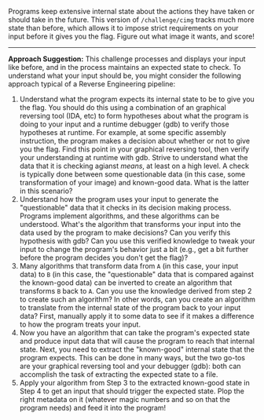 Programs keep extensive internal state about the actions they have taken or should take in the future.
This version of `/challenge/cimg` tracks much more state than before, which allows it to impose strict requirements on your input before it gives you the flag.
Figure out what image it wants, and score!

----
**Approach Suggestion:**
This challenge processes and displays your input like before, and in the process maintains an expected state to check.
To understand what your input should be, you might consider the following approach typical of a Reverse Engineering pipeline:

1. Understand what the program expects its internal state to be to give you the flag.
   You should do this using a combination of an graphical reversing tool (IDA, etc) to form hypotheses about what the program is doing to your input and a runtime debugger (gdb) to verify those hypotheses at runtime.
   For example, at some specific assembly instruction, the program makes a decision about whether or not to give you the flag.
   Find this point in your graphical reversing tool, then verify your understanding at runtime with gdb.
   Strive to understand what the data that it is checking agianst _means_, at least on a high level.
   A check is typically done between some questionable data (in this case, some transformation of your image) and known-good data.
   What is the latter in this scenario?
2. Understand how the program uses your input to generate the "questionable" data that it checks in its decision making process.
   Programs implement algorithms, and these algorithms can be understood.
   What's the algorithm that transforms your input into the data used by the program to make decisions?
   Can you verify this hypothesis with gdb?
   Can you use this verified knowledge to tweak your input to change the program's behavior just a bit (e.g., get a bit further before the program decides you don't get the flag)?
3. Many algorithms that transform data from `A` (in this case, your input data) to `B` (in this case, the "questionable" data that is compared against the known-good data) can be inverted to create an algorithm that transforms `B` back to `A`.
   Can you use the knowledge derived from step 2 to create such an algorithm?
   In other words, can you create an algorithm to translate from the internal state of the program back to your input data?
   First, manually apply it to some data to see if it makes a difference to how the program treats your input.
4. Now you have an algorithm that can take the program's expected state and produce input data that will cause the program to reach that internal state.
   Next, you need to extract the "known-good" internal state that the program expects.
   This can be done in many ways, but the two go-tos are your graphical reversing tool and your debugger (gdb): both can accomplish the task of extracting the expected state to a file.
5. Apply your algorithm from Step 3 to the extracted known-good state in Step 4 to get an input that should trigger the expected state.
   Plop the right metadata on it (whatever magic numbers and so on that the program needs) and feed it into the program!
